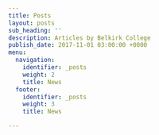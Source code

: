 ```yaml
---
title: Posts
layout: posts
sub_heading: ''
description: Articles by Belkirk College
publish_date: 2017-11-01 03:00:00 +0000
menu:
  navigation:
    identifier: _posts
    weight: 2
    title: News
  footer:
    identifier: _posts
    weight: 3
    title: News

---
```


